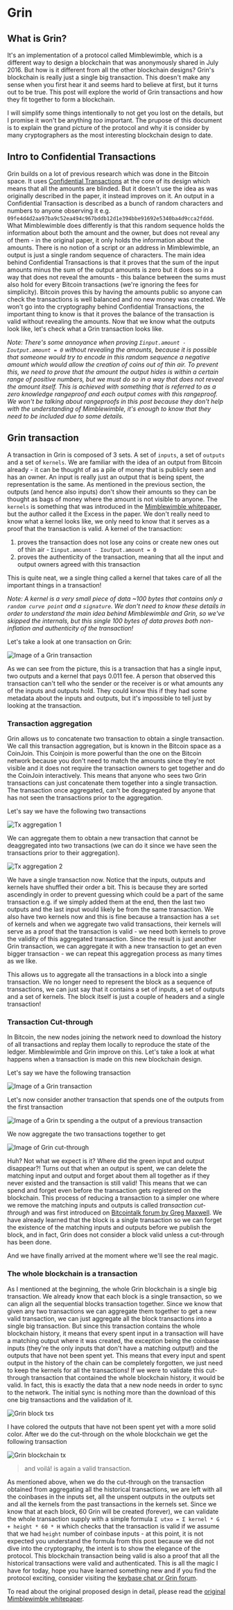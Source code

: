 # Grin

## What is Grin?

It's an implementation of a protocol called Mimblewimble, which is a different way to design a blockchain that was anonymously shared in July 2016. But how is it different from all the other blockchain designs? Grin's blockchain is really just a single big transaction. This doesn't make any sense when you first hear it and seems hard to believe at first, but it turns out to be true. This post will explore the world of Grin transactions and how they fit together to form a blockchain.

I will simplify some things intentionally to not get you lost on the details, but I promise it won't be anything _too_ important. The prupose of this document is to explain the grand picture of the protocol and why it is consider by many cryptographers as the most interesting blockchain design to date.

## Intro to Confidential Transactions

Grin builds on a lot of previous research which was done in the Bitcoin space. It uses [Confidential Transactions](https://github.com/AdamISZ/ConfidentialTransactionsDoc/blob/master/essayonCT.pdf) at the core of its design which means that all the amounts are blinded. But it doesn't use the idea as was originally described in the paper, it instead improves on it. An output in a Confidential Transaction is described as a bunch of random characters and numbers to anyone observing it e.g. `09fe4d4d2aa97ba9c52ea494c967bddb12d1e394bbe91692e5340ba4d9cca2fddd`. What Mimblewimble does differently is that this random sequence holds the information about both the amount and the owner, but does not reveal any of them - in the original paper, it only holds the information about the amounts. There is no notion of a script or an address in Mimblewimble, an output is just a single random sequence of characters. The main idea behind Confidential Transactions is that it proves that the sum of the input amounts minus the sum of the output amounts is zero but it does so in a way that does not reveal the amounts - this balance between the sums must also hold for every Bitcoin transactions (we're ignoring the fees for simplicity). Bitcoin proves this by having the amounts public so anyone can check the transactions is well balanced and no new money was created. We won't go into the cryptography behind Confidential Transactions, the important thing to know is that it proves the balance of the transaction is valid without revealing the amounts. Now that we know what the outputs look like, let's check what a Grin transaction looks like.

_Note: There's some annoyance when proving `Σinput.amount - Σoutput.amount = 0` without revealing the amounts, because it is possible that someone would try to encode in this random sequence a negative amount which would allow the creation of coins out of thin air. To prevent this, we need to prove that the amount the output hides is within a certain range of positive numbers, but we must do so in a way that does not reveal the amount itself. This is achieved with something that is referred to as a zero knowledge rangeproof and each output comes with this rangeproof. We won't be talking about rangeproofs in this post because they don't help with the understanding of Mimblewimble, it's enough to know that they need to be included due to some details._

## Grin transaction

A transaction in Grin is composed of 3 sets. A set of `inputs`, a set of `outputs` and a set of `kernels`. We are familiar with the idea of an output from Bitcoin already - it can be thought of as a pile of money that is publicly seen and has an owner. An input is really just an output that is being spent, the representation is the same. As mentioned in the previous section, the outputs (and hence also inputs) don't show their amounts so they can be thought as bags of money where the amount is not visible to anyone. The `kernels` is something that was introduced in the [Mimblewimble whitepaper](https://github.com/mimblewimble/docs/wiki/MimbleWimble-Origin), but the author called it the Excess in the paper. We don't really need to know what a kernel looks like, we only need to know that it serves as a proof that the transaction is valid. A kernel of the transaction:
1. proves the transaction does not lose any coins or create new ones out of thin air - `Σinput.amount - Σoutput.amount = 0`
2. proves the authenticity of the transaction, meaning that all the input and output owners agreed with this transaction

This is quite neat, we a single thing called a kernel that takes care of all the important things in a transaction!

_Note: A kernel is a very small piece of data ~100 bytes that contains only a `random curve point` and a `signature`. We don't need to know these details in order to understand the main idea behind Mimblewimble and Grin, so we've skipped the internals, but this single 100 bytes of data proves both non-inflation and authenticity of the transaction!_

Let's take a look at one transaction on Grin:

![Image of a Grin transaction](https://i.imgur.com/JVrlwVE.jpeg)

As we can see from the picture, this is a transaction that has a single input, two outputs and a kernel that pays 0.011 fee. A person that observed this transaction can't tell who the sender or the receiver is or what amounts any of the inputs and outputs hold. They could know this if they had some metadata about the inputs and outputs, but it's impossible to tell just by looking at the transaction.

### Transaction aggregation

Grin allows us to concatenate two transaction to obtain a single transaction. We call this transaction aggregation, but is known in the Bitcoin space as a CoinJoin. This Coinjoin is more powerful than the one on the Bitcoin network because you don't need to match the amounts since they're not visible and it does not require the transaction owners to get together and do the CoinJoin interactively. This means that anyone who sees two Grin transactions can just concatenate them together into a single transaction. The transaction once aggregated, can't be deaggregated by anyone that has not seen the transactions prior to the aggregation.

Let's say we have the following two transactions

![Tx aggregation 1](https://i.imgur.com/DEK329f.jpg)

We can aggregate them to obtain a new transaction that cannot be deaggregated into two transactions (we can do it since we have seen the transactions prior to their aggregation).

![Tx aggregation 2](https://i.imgur.com/dxxswG1.jpg)

We have a single transaction now. Notice that the inputs, outputs and kernels have shuffled their order a bit. This is because they are sorted ascendingly in order to prevent guessing which could be a part of the same transaction e.g. if we simply added them at the end, then the last two outputs and the last input would likely be from the same transaction. We also have two kernels now and this is fine because a transaction has a `set` of kernels and when we aggregate two valid transactions, their kernels will serve as a proof that the transaction is valid - we need both kernels to prove the validity of this aggregated transaction. Since the result is just another Grin transaction, we can aggregate it with a new transaction to get an even bigger transaction - we can repeat this aggregation process as many times as we like.

This allows us to aggregate all the transactions in a block into a single transaction. We no longer need to represent the block as a sequence of transactions, we can just say that it contains a set of inputs, a set of outputs and a set of kernels. The block itself is just a couple of headers and a single transaction!

### Transaction Cut-through

In Bitcoin, the new nodes joining the network need to download the history of all transactions and replay them locally to reproduce the state of the ledger. Mimblewimble and Grin improve on this. Let's take a look at what happens when a transaction is made on this new blockchain design.

Let's say we have the following transaction

![Image of a Grin transaction](https://i.imgur.com/JVrlwVE.jpeg)

Let's now consider another transaction that spends one of the outputs from the first transaction

![Image of a Grin tx spending a the output of a previous transaction](https://i.imgur.com/av1z9oW.jpeg)

We now aggregate the two transactions together to get

![Image of Grin cut-through](https://i.imgur.com/OgsQtUS.jpg)

Huh? Not what we expect is it? Where did the green input and output disappear?! Turns out that when an output is spent, we can delete the matching input and output and forget about them all together as if they never existed and the transaction is still valid! This means that we can spend and forget even before the transaction gets registered on the blockchain. This process of reducing a transaction to a simpler one where we remove the matching inputs and outputs is called _transaction cut-through_ and was first introduced on [Bitcointalk forum by Greg Maxwell](https://bitcointalk.org/index.php?topic=281848.0). We have already learned that the block is a single transaction so we can forget the existence of the matching inputs and outputs before we publish the block, and in fact, Grin does not consider a block valid unless a cut-through has been done.

And we have finally arrived at the moment where we'll see the real magic.

### The whole blockchain is a transaction

As I mentioned at the beginning, the whole Grin blockchain is a single big transaction. We already know that each block is a single transaction, so we can align all the sequential blocks transaction together. Since we know that given any two transactions we can aggregate them together to get a new valid transaction, we can just aggregate all the block transactions into a single big transaction. But since this transaction contains the whole blockchain history, it means that every spent input in a transaction will have a matching output where it was created, the exception being the coinbase inputs (they're the only inputs that don't have a matching output!) and the outputs that have not been spent yet. This means that every input and spent output in the history of the chain can be completely forgotten, we just need to keep the kernels for all the transactions! If we were to validate this cut-through transaction that contained the whole blockchain history, it would be valid. In fact, this is exactly the data that a new node needs in order to sync to the network. The initial sync is nothing more than the download of this one big transactions and the validation of it.

![Grin block txs](https://i.imgur.com/2gv0sTo.jpg)

I have colored the outputs that have not been spent yet with a more solid color. After we do the cut-through on the whole blockchain we get the following transaction

![Grin blockchain tx](https://i.imgur.com/ev6JOk0.jpeg)

> and voilá! is again a valid transaction.

As mentioned above, when we do the cut-through on the transaction obtained from aggregating all the historical transactions, we are left with all the coinbases in the inputs set, all the unspent outputs in the outputs set and all the kernels from the past transactions in the kernels set. Since we know that at each block, 60 Grin will be created (forever), we can validate the whole transaction supply with a simple formula `Σ utxo = Σ kernel * G + height * 60 * H` which checks that the transaction is valid if we assume that we had `height` number of coinbase inputs - at this point, it is not expected you understand the formula from this post because we did not dive into the cryptography, the intent is to show the elegance of the protocol. This blockchain transaction being valid is also a proof that all the historical transactions were valid and authenticated. This is all the magic I have for today, hope you have learned something new and if you find the protocol exciting, consider visiting the [keybase chat or Grin forum](https://grin.mw/community).

To read about the original proposed design in detail, please read the [original Mimblewimble whitepaper](https://github.com/mimblewimble/docs/wiki/MimbleWimble-Origin).